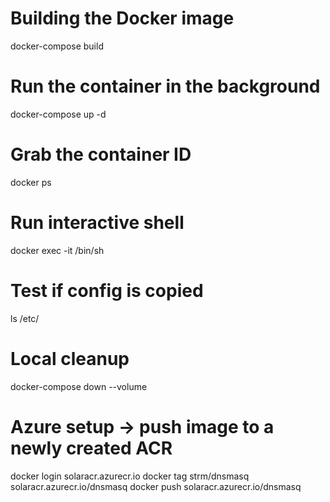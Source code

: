 # Building the Docker image
docker-compose build
# Run the container in the background
docker-compose up -d
# Grab the container ID
docker ps
# Run interactive shell
docker exec -it <dockerID> /bin/sh
# Test if config is copied
ls /etc/
# Local cleanup
docker-compose down --volume

# Azure setup -> push image to a newly created ACR
docker login solaracr.azurecr.io
docker tag strm/dnsmasq solaracr.azurecr.io/dnsmasq
docker push solaracr.azurecr.io/dnsmasq